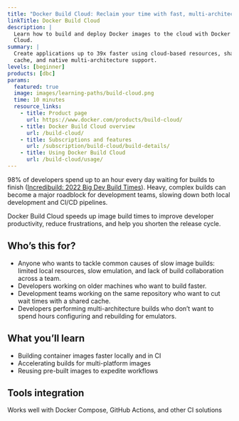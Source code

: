 ```yaml
---
title: "Docker Build Cloud: Reclaim your time with fast, multi-architecture builds"
linkTitle: Docker Build Cloud
description: |
  Learn how to build and deploy Docker images to the cloud with Docker Build
  Cloud.
summary: |
  Create applications up to 39x faster using cloud-based resources, shared team
  cache, and native multi-architecture support.
levels: [beginner]
products: [dbc]
params:
  featured: true
  image: images/learning-paths/build-cloud.png
  time: 10 minutes
  resource_links:
    - title: Product page
      url: https://www.docker.com/products/build-cloud/
    - title: Docker Build Cloud overview
      url: /build-cloud/
    - title: Subscriptions and features
      url: /subscription/build-cloud/build-details/
    - title: Using Docker Build Cloud
      url: /build-cloud/usage/
---
```


<!-- vale Vale.Spelling = NO -->

98% of developers spend up to an hour every day waiting for builds to finish
([Incredibuild: 2022 Big Dev Build Times](https://www.incredibuild.com/survey-report-2022)).
Heavy, complex builds can become a major roadblock for development teams,
slowing down both local development and CI/CD pipelines.

<!-- vale Vale.Spelling = YES -->

Docker Build Cloud speeds up image build times to improve developer
productivity, reduce frustrations, and help you shorten the release cycle.

## Who’s this for?

- Anyone who wants to tackle common causes of slow image builds: limited local
  resources, slow emulation, and lack of build collaboration across a team.
- Developers working on older machines who want to build faster.
- Development teams working on the same repository who want to cut wait times
  with a shared cache.
- Developers performing multi-architecture builds who don’t want to spend hours
  configuring and rebuilding for emulators.

## What you’ll learn

- Building container images faster locally and in CI
- Accelerating builds for multi-platform images
- Reusing pre-built images to expedite workflows

## Tools integration

Works well with Docker Compose, GitHub Actions, and other CI solutions

<div id="dbc-lp-survey-anchor"></div>
